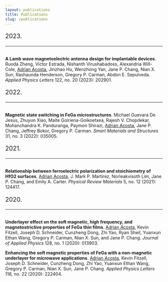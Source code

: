 ```yaml
---
layout: publications
title: Publications
slug: /publications
---
```


<p style="font-size: 1.4em;">2023.</p><hr style="margin-bottom: 5 px;">

<br/><span style="font-weight: bold">A Lamb wave magnetoelectric antenna design for implantable devices</span>.
Ruoda Zheng, Victor Estrada, Nishanth Virushabadoss, Alexandria Will-Cole, <u>Adrian Acosta</u>, Jinzhao Hu, Wenzhong Yan, Jane P. Chang, Nian X. Sun, Rashaunda Henderson, Gregory P. Carman, Abdon E. Sepulveda. <i>Applied Physics Letters</i> 122, no. 20 (2023): 202901.

<p style="font-size: 1.4em;">2022.</p><hr style="margin-bottom: 5 px;">

<br/><span style="font-weight: bold">Magnetic state switching in FeGa microstructures</span>.
Michael Guevara De Jesus, Zhuyun Xiao, Maite Goiriena-Goikoetxea, Rajesh V. Chopdekar, Mohanchandra K. Panduranga, Paymon Shirazi, <u>Adrian Acosta</u>, Jane P. Chang, Jeffrey Bokor, Gregory P. Carman. <i>Smart Materials and Structures</i> 31, no. 3 (2022): 035005.

<p style="font-size: 1.4em;">2021.</p><hr style="margin-bottom: 5 px;">

<br/><span style="font-weight: bold">Relationship between ferroelectric polarization and stoichiometry of HfO2 surfaces</span>.
<u>Adrian Acosta</u>, J. Mark P. Martirez, Norleakvisoth Lim, Jane P. Chang, and Emily A. Carter. <i>Physical Review Materials</i> 5, no. 12 (2021): 124417.

<p style="font-size: 1.4em;">2020.</p><hr style="margin-bottom: 5 px;">
<br/><span style="font-weight: bold">Underlayer effect on the soft magnetic, high frequency, and magnetostrictive properties of FeGa thin films</span>.
<u>Adrian Acosta</u>, Kevin Fitzell, Joseph D. Schneider, Cunzheng Dong, Zhi Yao, Ryan Sheil, Yuanxun Ethan Wang, Gregory P. Carman, Nian X. Sun, and Jane P. Chang. 
<i>Journal of Applied Physics</i> 128, no. 1 (2020): 013903.

<span style="font-weight: bold">Enhancing the soft magnetic properties of FeGa with a non-magnetic underlayer for microwave applications</span>.
<u>Adrian Acosta</u>, Kevin Fitzell, Joseph D. Schneider, Cunzheng Dong, Zhi Yao, Yuanxun Ethan Wang, Gregory P. Carman, Nian X. Sun, Jane P. Chang.
<i>Applied Physics Letters</i> 116, no. 22 (2020): 222404.

